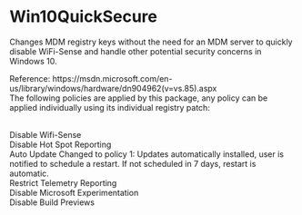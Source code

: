 # Win10QuickSecure
Changes MDM registry keys without the need for an MDM server to quickly disable WiFi-Sense and handle other potential security concerns in Windows 10.

<p>Reference: https://msdn.microsoft.com/en-us/library/windows/hardware/dn904962(v=vs.85).aspx
<br>The following policies are applied by this package, any policy can be applied individually using its individual registry patch:

<br>Disable Wifi-Sense
<br>Disable Hot Spot Reporting
<br>Auto Update Changed to policy 1: Updates automatically installed, user is notified to schedule a restart. If not scheduled in 7 days, restart is automatic.
<br>Restrict Telemetry Reporting
<br>Disable Microsoft Experimentation
<br>Disable Build Previews
